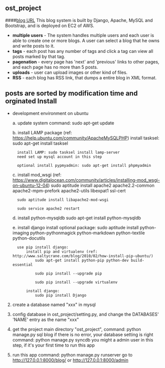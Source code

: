 ost_project
---
####[blog URL](http://ec2-54-200-28-13.us-west-2.compute.amazonaws.com/blog/)
This blog system is built by Django, Apache, MySQL and Bootstrap, and is deployed on EC2 of AWS. 

* **multiple users** - The system handles multiple users and each user is able to create one or more blogs. A user can select a blog that he owns and write posts to it.
* **tags** - each post has any number of tags and click a tag can view all posts marked by that tag. 
* **pagenation** - every page has 'next' and 'previous' links to other pages, and each page has no more than 5 posts. 
* **uploads** - user can upload images or other kind of files.
* **RSS** - each blog has RSS link, that dumps a entire blog in XML format.

posts are sorted by modification time and orginated
Install
---
* development environment on ubuntu
	
	a. update system
	command: sudo apt-get update

	b. install LAMP package (ref: https://help.ubuntu.com/community/ApacheMySQLPHP)
		install tasksel: sudo apt-get install tasksel
		
		install LAMP: sudo tasksel install lamp-server
		need set up mysql account in this step

		optional install pypmyadmin: sudo apt-get install phpmyadmin

	c. install mod_wsgi (ref: https://www.digitalocean.com/community/articles/installing-mod_wsgi-on-ubuntu-12-04)
		sudo aptitude install apache2 apache2.2-common apache2-mpm-prefork apache2-utils libexpat1 ssl-cert

		sudo aptitude install libapache2-mod-wsgi

		sudo service apache2 restart

	d. install python-mysqldb
		sudo apt-get install python-mysqldb

	e. install django
		install optional package:
			sudo aptitude install python-imaging python-pythonmagick python-markdown python-textile python-docutils

		use pip install django:
			install pip and virtualenv (ref: http://www.saltycrane.com/blog/2010/02/how-install-pip-ubuntu/)
				sudo apt-get install python-pip python-dev build-essential

				sudo pip install --upgrade pip

				sudo pip install --upgrade virtualenv

			install django:
				sudo pip install Django


2. create a database named "xxx" in mysql

3. config database in ost_project/setting.py, and change the DATABASES' 'NAME' entry as the name "xxx"

4. get the project main directory "ost_project", 
	command: python manage.py sql blog
if there is no error, your database setting is right
	command: python manage.py syncdb
you might a admin user in this step, if it's your first time to run this app

5. run this app
 	command: python manage.py runserver
 go to http://127.0.0.1:8000/blog/ or http://127.0.0.1:8000/admin
